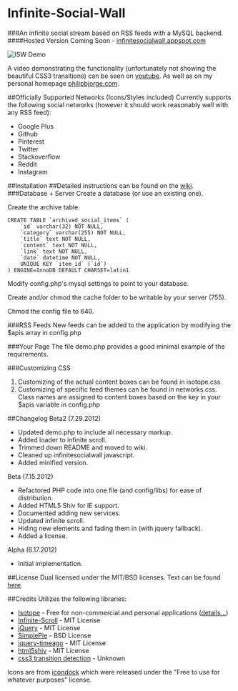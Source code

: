 Infinite-Social-Wall
====================
###An infinite social stream based on RSS feeds with a MySQL backend.
####Hosted Version Coming Soon - [infinitesocialwall.appspot.com](http://infinitesocialwall.appspot.com)

![ISW Demo](http://i.imgur.com/pbmEG.jpg)

A video demonstrating the functionality (unfortunately not showing the beautiful CSS3 transitions) can be seen on [youtube][video]. As well as on my personal homepage [philipbjorge.com][mysite].

##Officially Supported Networks (Icons/Styles included)
Currently supports the following social networks (however it should work reasonably well with any RSS feed):

 * Google Plus
 * Github
 * Pinterest
 * Twitter
 * Stackoverflow
 * Reddit
 * Instagram

##Installation
##Detailed instructions can be found on the [wiki](https://github.com/philipbjorge/Infinite-Social-Wall/wiki/Detailed-Installation).
###Database + Server
Create a database (or use an existing one).

Create the archive table.

    CREATE TABLE `archived_social_items` (
        `id` varchar(32) NOT NULL,
        `category` varchar(255) NOT NULL,
        `title` text NOT NULL,
        `content` text NOT NULL,
        `link` text NOT NULL,
        `date` datetime NOT NULL,
        UNIQUE KEY `item_id` (`id`)
    ) ENGINE=InnoDB DEFAULT CHARSET=latin1

Modify config.php's mysql settings to point to your database.

Create and/or chmod the cache folder to be writable by your server (755).

Chmod the config file to 640.

###RSS Feeds
New feeds can be added to the application by modifying the $apis array in config.php

###Your Page
The file demo.php provides a good minimal example of the requirements.

###Customizing CSS
1. Customizing of the actual content boxes can be found in isotope.css
2. Customizing of specific feed themes can be found in networks.css. Class names are assigned to content boxes based on the key in your $apis variable in config.php

##Changelog
Beta2 (7.29.2012)
* Updated demo.php to include all necessary markup.
* Added loader to infinite scroll.
* Trimmed down README and moved to wiki.
* Cleaned up infinitesocialwall javascript.
* Added minified version.

Beta (7.15.2012)

* Refactored PHP code into one file (and config/libs) for ease of distribution.
* Added HTML5 Shiv for IE support.
* Documented adding new services.
* Updated infinite scroll.
* Hiding new elements and fading them in (with jquery fallback).
* Added a license.

Alpha (6.17.2012)

* Initial implementation.

##License
Dual licensed under the MIT/BSD licenses.
Text can be found [here][licenses].
	
##Credits
Utilizes the following libraries:

 * [Isotope][isotope] - Free for non-commercial and personal applications ([details...][isotope-license])
 * [Infinite-Scroll][infinite-scroll] - MIT License
 * [jQuery][jquery] - MIT License
 * [SimplePie][simplepie] - BSD License
 * [jquery-timeago][timeago] - MIT License
 * [html5shiv][shiv] - MIT License
 * [css3 transition detection][transition] - Unknown
 
Icons are from [icondock][icons] which were released under the "Free to use for whatever purposes" license.

[isotope]: https://github.com/desandro/isotope
[isotope-license]: http://isotope.metafizzy.co/docs/license.html
[infinite-scroll]: https://github.com/paulirish/infinite-scroll
[jquery]: https://github.com/jquery/jquery
[icons]: http://icondock.com/free/vector-social-media-icons
[simplepie]: https://github.com/simplepie/simplepie/
[timeago]: https://github.com/rmm5t/jquery-timeago
[video]: http://www.youtube.com/watch?v=NTuPJP86ouk
[licenses]: http://modernizr.com/license/
[mysite]: http://www.philipbjorge.com
[shiv]: http://code.google.com/p/html5shiv/
[transition]: http://heydanno.com/blog/2010/02/08/detecting-css-transitions-support-using-javascript/
